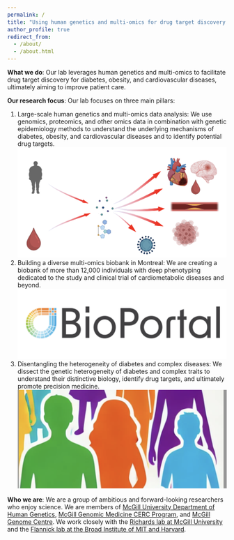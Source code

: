 ```yaml
---
permalink: /
title: "Using human genetics and multi-omics for drug target discovery and improving clinical care"
author_profile: true
redirect_from: 
  - /about/
  - /about.html
---
```


**What we do**: Our lab leverages human genetics and multi-omics to facilitate drug target discovery for diabetes, obesity, and cardiovascular diseases, ultimately aiming to improve patient care.


**Our research focus**: Our lab focuses on three main pillars:
1. Large-scale human genetics and multi-omics data analysis: We use genomics, proteomics, and other omics data in combination with genetic epidemiology methods to understand the underlying mechanisms of diabetes, obesity, and cardiovascular diseases and to identify potential drug targets.
![omics](image_omics.png)
2. Building a diverse multi-omics biobank in Montreal: We are creating a biobank of more than 12,000 individuals with deep phenotyping dedicated to the study and clinical trial of cardiometabolic diseases and beyond.
![bioportal](image_bioportal.png)
3. Disentangling the heterogeneity of diabetes and complex diseases: We dissect the genetic heterogeneity of diabetes and complex traits to understand their distinctive biology, identify drug targets, and ultimately promote precision medicine.
![diversity](image_diversity.png)

**Who we are**: We are a group of ambitious and forward-looking researchers who enjoy science. We are members of [McGill University Department of Human Genetics](https://www.mcgill.ca/humangenetics/), [McGill Genomic Medicine CERC Program](https://www.genomic-medicine-cerc.online/), and [McGill Genome Centre](https://www.mcgillgenomecentre.ca/). We work closely with the [Richards lab at McGill University](https://www.mcgill.ca/genepi/) and the [Flannick lab at the Broad Institute of MIT and Harvard](https://www.flannicklab.org/).
